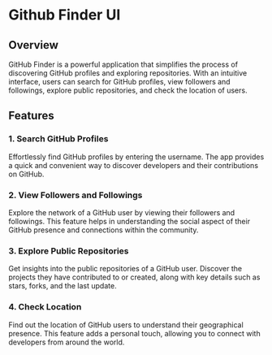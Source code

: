 # Github Finder UI

## Overview
GitHub Finder is a powerful application that simplifies the process of discovering GitHub profiles and exploring repositories. With an intuitive interface, users can search for GitHub profiles, view followers and followings, explore public repositories, and check the location of users.

## Features

### 1. Search GitHub Profiles
Effortlessly find GitHub profiles by entering the username. The app provides a quick and convenient way to discover developers and their contributions on GitHub.

### 2. View Followers and Followings
Explore the network of a GitHub user by viewing their followers and followings. This feature helps in understanding the social aspect of their GitHub presence and connections within the community.

### 3. Explore Public Repositories
Get insights into the public repositories of a GitHub user. Discover the projects they have contributed to or created, along with key details such as stars, forks, and the last update.

### 4. Check Location
Find out the location of GitHub users to understand their geographical presence. This feature adds a personal touch, allowing you to connect with developers from around the world.
